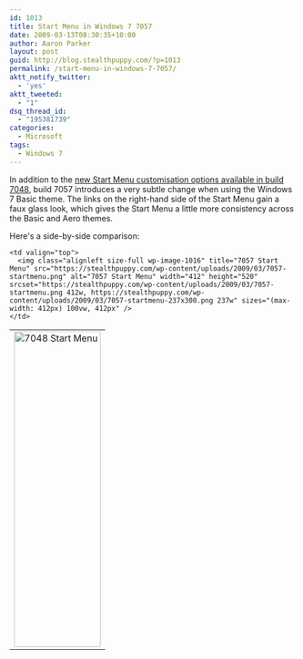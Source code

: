 ```yaml
---
id: 1013
title: Start Menu in Windows 7 7057
date: 2009-03-13T08:30:35+10:00
author: Aaron Parker
layout: post
guid: http://blog.stealthpuppy.com/?p=1013
permalink: /start-menu-in-windows-7-7057/
aktt_notify_twitter:
  - 'yes'
aktt_tweeted:
  - "1"
dsq_thread_id:
  - "195381739"
categories:
  - Microsoft
tags:
  - Windows 7
---
```

In addition to the [new Start Menu customisation options available in build 7048](https://stealthpuppy.com/windows/start-menu-in-windows-7-7048), build 7057 introduces a very subtle change when using the Windows 7 Basic theme. The links on the right-hand side of the Start Menu gain a faux glass look, which gives the Start Menu a little more consistency across the Basic and Aero themes.

Here's a side-by-side comparison:

<table border="0" cellspacing="0" cellpadding="2">
  <tr>
    <td valign="top">
      <img class="alignleft size-full wp-image-1015" title="7048 Start Menu" src="https://stealthpuppy.com/wp-content/uploads/2009/03/7048-startmenu1.png" alt="7048 Start Menu" width="152" height="554" srcset="https://stealthpuppy.com/wp-content/uploads/2009/03/7048-startmenu1.png 152w, https://stealthpuppy.com/wp-content/uploads/2009/03/7048-startmenu1-82x300.png 82w" sizes="(max-width: 152px) 100vw, 152px" />
    </td>
    
    <td valign="top">
      <img class="alignleft size-full wp-image-1016" title="7057 Start Menu" src="https://stealthpuppy.com/wp-content/uploads/2009/03/7057-startmenu.png" alt="7057 Start Menu" width="412" height="520" srcset="https://stealthpuppy.com/wp-content/uploads/2009/03/7057-startmenu.png 412w, https://stealthpuppy.com/wp-content/uploads/2009/03/7057-startmenu-237x300.png 237w" sizes="(max-width: 412px) 100vw, 412px" />
    </td>
  </tr>
</table>